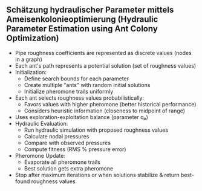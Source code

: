 Schätzung hydraulischer Parameter mittels Ameisenkolonieoptimierung (Hydraulic Parameter Estimation using Ant Colony Optimization)
---

* Pipe roughness coefficients are represented as discrete values (nodes in a graph)
* Each ant's path represents a potential solution (set of roughness values)
* Initialization:
  * Define search bounds for each parameter
  * Create multiple "ants" with random initial solutions
  * Initialize pheromone trails uniformly
* Each ant selects roughness values probabilistically:
  * Favors values with higher pheromone (better historical performance)
  * Considers heuristic information (closeness to midpoint of range)
* Uses exploration-exploitation balance (parameter q₀)
* Hydraulic Evaluation:
  * Run hydraulic simulation with proposed roughness values
  * Calculate nodal pressures
  * Compare with observed pressures
  * Compute fitness (RMS % pressure error)
* Pheromone Update:
  * Evaporate all pheromone trails
  * Best solution gets extra pheromone
* Stop after maximum iterations or when solutions stabilize & return best-found roughness values
